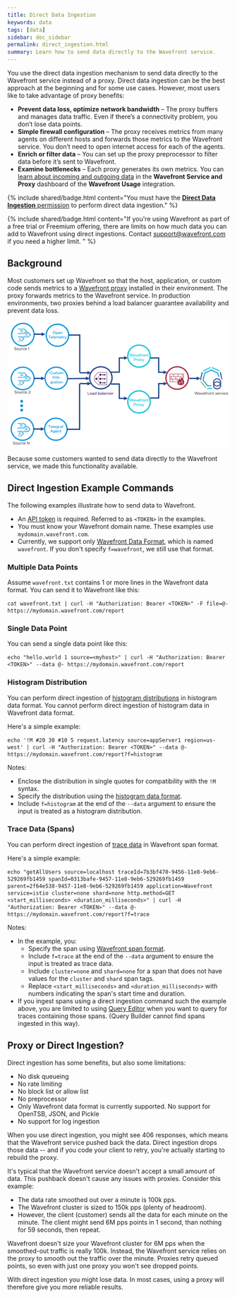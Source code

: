```yaml
---
title: Direct Data Ingestion
keywords: data
tags: [data]
sidebar: doc_sidebar
permalink: direct_ingestion.html
summary: Learn how to send data directly to the Wavefront service.
---
```


You use the direct data ingestion mechanism to send data directly to the Wavefront service instead of a proxy. Direct data ingestion can be the best approach at the beginning and for some use cases. However, most users like to take advantage of proxy benefits:
* **Prevent data loss, optimize network bandwidth** – The proxy buffers and manages data traffic. Even if there’s a connectivity problem, you don’t lose data points.
* **Simple firewall configuration** – The proxy receives metrics from many agents on different hosts and forwards those metrics to the Wavefront service. You don’t need to open internet access for each of the agents.
* **Enrich or filter data** – You can set up the proxy preprocessor to filter data before it’s sent to Wavefront.
* **Examine bottlenecks** – Each proxy generates its own metrics. You can [learn about incoming and outgoing data](monitoring_proxies.html) in the **Wavefront Service and Proxy** dashboard of the **Wavefront Usage** integration. 

{% include shared/badge.html content="You must have the [**Direct Data Ingestion** permission](permissions_overview.html) to perform direct data ingestion." %}

{% include shared/badge.html content="If you're using Wavefront as part of a free trial or Freemium offering, there are limits on how much data you can add to Wavefront using direct ingestions. Contact support@wavefront.com if you need a higher limit. " %}

## Background

Most customers set up Wavefront so that the host, application, or custom code sends metrics to a [Wavefront proxy](proxies.html) installed in their environment. The proxy forwards metrics to the Wavefront service. In production environments, two proxies behind a load balancer guarantee availability and prevent data loss.

![proxies behind load balancer](/images/proxy_deployment_load_balancer.png)

Because some customers wanted to send data directly to the Wavefront service, we made this functionality available.

## Direct Ingestion Example Commands

The following examples illustrate how to send data to Wavefront.
* An [API token](wavefront_api.html#generating-an-api-token) is required. Referred to as `<TOKEN>` in the examples.
* You must know your Wavefront domain name. These examples use `mydomain.wavefront.com`.
* Currently, we support only [Wavefront Data Format](wavefront_data_format.html), which is named `wavefront`. If you don't specify `f=wavefront`, we still use that format.

### Multiple Data Points

Assume `wavefront.txt` contains 1 or more lines in the Wavefront data format. You can send it to Wavefront like this:

```
cat wavefront.txt | curl -H "Authorization: Bearer <TOKEN>" -F file=@- https://mydomain.wavefront.com/report
```

### Single Data Point

You can send a single data point like this:
```
echo "hello.world 1 source=<myhost>" | curl -H "Authorization: Bearer <TOKEN>" --data @- https://mydomain.wavefront.com/report
```

### Histogram Distribution

You can perform direct ingestion of [histogram distributions](proxies_histograms.html#sending-histogram-distributions) in histogram data format. You cannot perform direct ingestion of histogram data in Wavefront data format.

Here's a simple example:
```
echo '!M #20 30 #10 5 request.latency source=appServer1 region=us-west' | curl -H "Authorization: Bearer <TOKEN>" --data @- https://mydomain.wavefront.com/report?f=histogram
```

Notes:
* Enclose the distribution in single quotes for compatibility with the `!M` syntax.
* Specify the distribution using the [histogram data format](proxies_histograms.html#sending-histogram-distributions).
* Include `f=histogram` at the end of the `--data` argument to ensure the input is treated as a histogram distribution.

### Trace Data (Spans)
You can perform direct ingestion of [trace data](tracing_basics.html#wavefront-trace-data) in Wavefront span format.

Here's a simple example:
```
echo "getAllUsers source=localhost traceId=7b3bf470-9456-11e8-9eb6-529269fb1459 spanId=0313bafe-9457-11e8-9eb6-529269fb1459 parent=2f64e538-9457-11e8-9eb6-529269fb1459 application=Wavefront service=istio cluster=none shard=none http.method=GET <start_milliseconds> <duration_milliseconds>" | curl -H "Authorization: Bearer <TOKEN>" --data @- https://mydomain.wavefront.com/report?f=trace
```

Notes:
* In the example, you:
  - Specify the span using [Wavefront span format](trace_data_details.html#wavefront-span-format).
  - Include `f=trace` at the end of the `--data` argument to ensure the input is treated as trace data.
  - Include `cluster=none` and `shard=none` for a span that does not have values for the `cluster` and `shard` span tags.
  - Replace `<start_milliseconds>` and `<duration_milliseconds>` with numbers indicating the span's start time and duration.
* If you ingest spans using a direct ingestion command such the example above, you are limited to using [Query Editor](trace_data_query.html#use-query-editor-power-users) when you want to query for traces containing those spans. (Query Builder cannot find spans ingested in this way).


## Proxy or Direct Ingestion?

Direct ingestion has some benefits, but also some limitations:

* No disk queueing
* No rate limiting
* No block list or allow list
* No preprocessor
* Only Wavefront data format is currently supported. No support for OpenTSB, JSON, and Pickle
* No support for log ingestion

When you use direct ingestion, you might see 406 responses, which means that the Wavefront service pushed back the data. Direct ingestion drops those data -- and if you code your client to retry, you're actually starting to rebuild the proxy.

It's typical that the Wavefront service doesn't accept a small amount of data. This pushback doesn't cause any issues with proxies. Consider this example:
* The data rate smoothed out over a minute is 100k pps.
* The Wavefront cluster is sized to 150k pps (plenty of headroom).
* However, the client (customer) sends all the data for each minute on the minute. The client might send 6M pps points in 1 second, than nothing for 59 seconds, then repeat.

Wavefront doesn't size your Wavefront cluster for 6M pps when the smoothed-out traffic is really 100k. Instead, the Wavefront service relies on the proxy to smooth out the traffic over the minute. Proxies retry queued points, so even with just one proxy you won't see dropped points.

With direct ingestion you might lose data. In most cases, using a proxy will therefore give you more reliable results.
